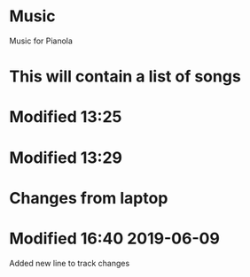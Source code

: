 # Music
Music for Pianola
# This will contain a list of songs
# Modified 13:25
# Modified 13:29
# Changes from laptop
# Modified 16:40 2019-06-09
Added new line to track changes